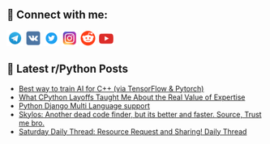 ## 🔎 Connect with me:
[<img src="https://github.com/bullbesh/bullbesh/blob/main/images/Telegram.png" width="32" height="32" />](https://t.me/bullbesh)
[<img src="https://github.com/bullbesh/bullbesh/blob/main/images/VK.png" width="32" height="32" />](https://vk.com/bullbesh)
[<img src="https://github.com/bullbesh/bullbesh/blob/main/images/Twitter.png" width="32" height="32" />](https://twitter.com/bullbesh1)
[<img src="https://github.com/bullbesh/bullbesh/blob/main/images/Instagram.png" width="32" height="32" />](https://www.instagram.com/bullbesh)
[<img src="https://github.com/bullbesh/bullbesh/blob/main/images/Reddit.png" width="32" height="32" />](https://www.reddit.com/user/bullbesh)
[<img src="https://github.com/bullbesh/bullbesh/blob/main/images/YouTube.png" width="32" height="32" />](https://www.youtube.com/channel/UCtfjRs6uzgq5mfm8S06WTcg)

## 📕 Latest r/Python Posts
<!-- BLOG-POST-LIST:START -->
- [Best way to train AI for C++ &lpar;via TensorFlow &amp; Pytorch&rpar;](https://www.reddit.com/r/Python/comments/1kony7k/best_way_to_train_ai_for_c_via_tensorflow_pytorch/)
- [What CPython Layoffs Taught Me About the Real Value of Expertise](https://www.reddit.com/r/Python/comments/1kok2e1/what_cpython_layoffs_taught_me_about_the_real/)
- [Python Django Multi Language support](https://www.reddit.com/r/Python/comments/1kojfnv/python_django_multi_language_support/)
- [Skylos: Another dead code finder, but its better and faster. Source, Trust me bro.](https://www.reddit.com/r/Python/comments/1koi4fo/skylos_another_dead_code_finder_but_its_better/)
- [Saturday Daily Thread: Resource Request and Sharing! Daily Thread](https://www.reddit.com/r/Python/comments/1kofmtf/saturday_daily_thread_resource_request_and/)
<!-- BLOG-POST-LIST:END -->
